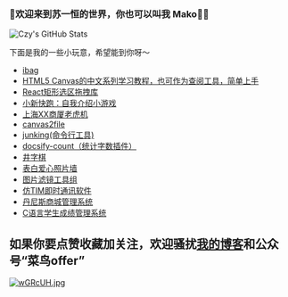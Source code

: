 ### 👋欢迎来到**苏一恒**的世界，你也可以叫我 **Mako**🙋‍♂️

![Czy's GitHub Stats](https://github-readme-stats.vercel.app/api?icon_color=666&hide_border=true&title_color=333&username=827652549&show_icons=true&tdsourcetag=s_pctim_aiomsg)

下面是我的一些小玩意，希望能到你呀～
* [ibag](https://github.com/827652549/ibag)
* [HTML5 Canvas的中文系列学习教程，也可作为查阅工具，简单上手](https://github.com/827652549/CanvasStudy)
* [React矩形选区拖拽库](https://github.com/827652549/react-resizable-rotatable-draggable)
* [小新快跑：自我介绍小游戏](https://github.com/827652549/timeline-game)
* [上海XX商厦老虎机](https://github.com/827652549/tiger-game)
* [canvas2file](https://github.com/827652549/canvas2file)
* [junking(命令行工具)](https://github.com/827652549/junking)
* [docsify-count（统计字数插件）](https://github.com/827652549/docsify-count)
* [井字棋](https://github.com/827652549/well-chess)
* [表白爱心照片墙](https://github.com/827652549/love-wall)
* [图片滤镜工具组](https://github.com/827652549/PictureFilter)
* [仿TIM即时通讯软件](https://github.com/827652549/Java-QQCopy)
* [丹尼斯商城管理系统](https://github.com/827652549/Dennis)
* [C语言学生成绩管理系统](https://github.com/827652549/Student-score-manager)
<!--
**827652549/827652549** is a ✨ _special_ ✨ repository because its `README.md` (this file) appears on your GitHub profile.

Here are some ideas to get you started:

- 🔭 I’m currently working on ...
- 🌱 I’m currently learning ...
- 👯 I’m looking to collaborate on ...
- 🤔 I’m looking for help with ...
- 💬 Ask me about ...
- 📫 How to reach me: ...
- 😄 Pronouns: ...
- ⚡ Fun fact: ...

-->

## 如果你要点赞收藏加关注，欢迎骚扰[我的博客](https://blog.csdn.net/HuoYiHengYuan)和公众号“菜鸟offer”

<a href="https://blog.csdn.net/HuoYiHengYuan"><img src="https://s1.ax1x.com/2020/09/10/wGRcUH.jpg" alt="wGRcUH.jpg" border="0" /></a>
